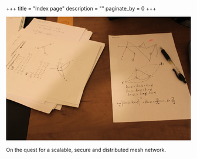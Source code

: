 +++
title = "Index page"
description = ""
paginate_by = 0
+++

![Freedomlayer](example_calc.png)

On the quest for a scalable, secure and distributed mesh network.


